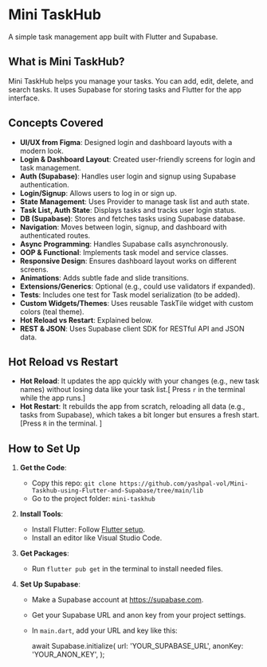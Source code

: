 # Mini TaskHub

A simple task management app built with Flutter and Supabase.

## What is Mini TaskHub?
Mini TaskHub helps you manage your tasks. You can add, edit, delete, and search tasks. It uses Supabase for storing tasks and Flutter for the app interface.

## Concepts Covered
- **UI/UX from Figma**: Designed login and dashboard layouts with a modern look.
- **Login & Dashboard Layout**: Created user-friendly screens for login and task management.
- **Auth (Supabase)**: Handles user login and signup using Supabase authentication.
- **Login/Signup**: Allows users to log in or sign up.
- **State Management**: Uses Provider to manage task list and auth state.
- **Task List, Auth State**: Displays tasks and tracks user login status.
- **DB (Supabase)**: Stores and fetches tasks using Supabase database.
- **Navigation**: Moves between login, signup, and dashboard with authenticated routes.
- **Async Programming**: Handles Supabase calls asynchronously.
- **OOP & Functional**: Implements task model and service classes.
- **Responsive Design**: Ensures dashboard layout works on different screens.
- **Animations**: Adds subtle fade and slide transitions.
- **Extensions/Generics**: Optional (e.g., could use validators if expanded).
- **Tests**: Includes one test for Task model serialization (to be added).
- **Custom Widgets/Themes**: Uses reusable TaskTile widget with custom colors (teal theme).
- **Hot Reload vs Restart**: Explained below.
- **REST & JSON**: Uses Supabase client SDK for RESTful API and JSON data.

## Hot Reload vs Restart
- **Hot Reload**: It updates the app quickly with your changes (e.g., new task names) without losing data like your task list.[ Press `r` in the terminal while the app runs.]
- **Hot Restart**: It rebuilds the app from scratch, reloading all data (e.g., tasks from Supabase), which takes a bit longer but ensures a fresh start.[Press `R` in the terminal. ]

## How to Set Up
1. **Get the Code**:
   - Copy this repo: `git clone https://github.com/yashpal-vol/Mini-Taskhub-using-Flutter-and-Supabase/tree/main/lib`
   - Go to the project folder: `mini-taskhub`

2. **Install Tools**:
   - Install Flutter: Follow [Flutter setup](https://flutter.dev/docs/get-started/install).
   - Install an editor like Visual Studio Code.

3. **Get Packages**:
   - Run `flutter pub get` in the terminal to install needed files.

4. **Set Up Supabase**:
   - Make a Supabase account at https://supabase.com.
   - Get your Supabase URL and anon key from your project settings.
   - In `main.dart`, add your URL and key like this:
    
     await Supabase.initialize(
       url: 'YOUR_SUPABASE_URL',
       anonKey: 'YOUR_ANON_KEY',
     );